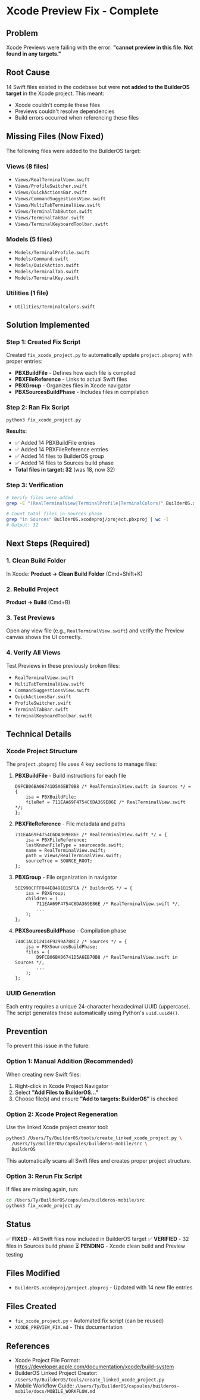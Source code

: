 # Xcode Preview Fix - Complete

## Problem
Xcode Previews were failing with the error: **"cannot preview in this file. Not found in any targets."**

## Root Cause
14 Swift files existed in the codebase but were **not added to the BuilderOS target** in the Xcode project. This meant:
- Xcode couldn't compile these files
- Previews couldn't resolve dependencies
- Build errors occurred when referencing these files

## Missing Files (Now Fixed)
The following files were added to the BuilderOS target:

### Views (8 files)
- `Views/RealTerminalView.swift`
- `Views/ProfileSwitcher.swift`
- `Views/QuickActionsBar.swift`
- `Views/CommandSuggestionsView.swift`
- `Views/MultiTabTerminalView.swift`
- `Views/TerminalTabButton.swift`
- `Views/TerminalTabBar.swift`
- `Views/TerminalKeyboardToolbar.swift`

### Models (5 files)
- `Models/TerminalProfile.swift`
- `Models/Command.swift`
- `Models/QuickAction.swift`
- `Models/TerminalTab.swift`
- `Models/TerminalKey.swift`

### Utilities (1 file)
- `Utilities/TerminalColors.swift`

## Solution Implemented

### Step 1: Created Fix Script
Created `fix_xcode_project.py` to automatically update `project.pbxproj` with proper entries:
- **PBXBuildFile** - Defines how each file is compiled
- **PBXFileReference** - Links to actual Swift files
- **PBXGroup** - Organizes files in Xcode navigator
- **PBXSourcesBuildPhase** - Includes files in compilation

### Step 2: Ran Fix Script
```bash
python3 fix_xcode_project.py
```

**Results:**
- ✅ Added 14 PBXBuildFile entries
- ✅ Added 14 PBXFileReference entries
- ✅ Added 14 files to BuilderOS group
- ✅ Added 14 files to Sources build phase
- **Total files in target: 32** (was 18, now 32)

### Step 3: Verification
```bash
# Verify files were added
grep -E "(RealTerminalView|TerminalProfile|TerminalColors)" BuilderOS.xcodeproj/project.pbxproj

# Count total files in Sources phase
grep "in Sources" BuilderOS.xcodeproj/project.pbxproj | wc -l
# Output: 32
```

## Next Steps (Required)

### 1. Clean Build Folder
In Xcode: **Product → Clean Build Folder** (Cmd+Shift+K)

### 2. Rebuild Project
**Product → Build** (Cmd+B)

### 3. Test Previews
Open any view file (e.g., `RealTerminalView.swift`) and verify the Preview canvas shows the UI correctly.

### 4. Verify All Views
Test Previews in these previously broken files:
- `RealTerminalView.swift`
- `MultiTabTerminalView.swift`
- `CommandSuggestionsView.swift`
- `QuickActionsBar.swift`
- `ProfileSwitcher.swift`
- `TerminalTabBar.swift`
- `TerminalKeyboardToolbar.swift`

## Technical Details

### Xcode Project Structure
The `project.pbxproj` file uses 4 key sections to manage files:

1. **PBXBuildFile** - Build instructions for each file
   ```
   D9FCB06BA06741D5A6EB70B8 /* RealTerminalView.swift in Sources */ = {
       isa = PBXBuildFile;
       fileRef = 711EAA69F4754C6DA369E86E /* RealTerminalView.swift */;
   };
   ```

2. **PBXFileReference** - File metadata and paths
   ```
   711EAA69F4754C6DA369E86E /* RealTerminalView.swift */ = {
       isa = PBXFileReference;
       lastKnownFileType = sourcecode.swift;
       name = RealTerminalView.swift;
       path = Views/RealTerminalView.swift;
       sourceTree = SOURCE_ROOT;
   };
   ```

3. **PBXGroup** - File organization in navigator
   ```
   5EE990CFFF044E8491B15FCA /* BuilderOS */ = {
       isa = PBXGroup;
       children = (
           711EAA69F4754C6DA369E86E /* RealTerminalView.swift */,
           ...
       );
   };
   ```

4. **PBXSourcesBuildPhase** - Compilation phase
   ```
   744C1ACD12414F9299A788C2 /* Sources */ = {
       isa = PBXSourcesBuildPhase;
       files = (
           D9FCB06BA06741D5A6EB70B8 /* RealTerminalView.swift in Sources */,
           ...
       );
   };
   ```

### UUID Generation
Each entry requires a unique 24-character hexadecimal UUID (uppercase). The script generates these automatically using Python's `uuid.uuid4()`.

## Prevention

To prevent this issue in the future:

### Option 1: Manual Addition (Recommended)
When creating new Swift files:
1. Right-click in Xcode Project Navigator
2. Select **"Add Files to BuilderOS..."**
3. Choose file(s) and ensure **"Add to targets: BuilderOS"** is checked

### Option 2: Xcode Project Regeneration
Use the linked Xcode project creator tool:
```bash
python3 /Users/Ty/BuilderOS/tools/create_linked_xcode_project.py \
  /Users/Ty/BuilderOS/capsules/builderos-mobile/src \
  BuilderOS
```

This automatically scans all Swift files and creates proper project structure.

### Option 3: Rerun Fix Script
If files are missing again, run:
```bash
cd /Users/Ty/BuilderOS/capsules/builderos-mobile/src
python3 fix_xcode_project.py
```

## Status
✅ **FIXED** - All Swift files now included in BuilderOS target
✅ **VERIFIED** - 32 files in Sources build phase
⏳ **PENDING** - Xcode clean build and Preview testing

## Files Modified
- `BuilderOS.xcodeproj/project.pbxproj` - Updated with 14 new file entries

## Files Created
- `fix_xcode_project.py` - Automated fix script (can be reused)
- `XCODE_PREVIEW_FIX.md` - This documentation

## References
- Xcode Project File Format: https://developer.apple.com/documentation/xcode/build-system
- BuilderOS Linked Project Creator: `/Users/Ty/BuilderOS/tools/create_linked_xcode_project.py`
- Mobile Workflow Guide: `/Users/Ty/BuilderOS/capsules/builderos-mobile/docs/MOBILE_WORKFLOW.md`
